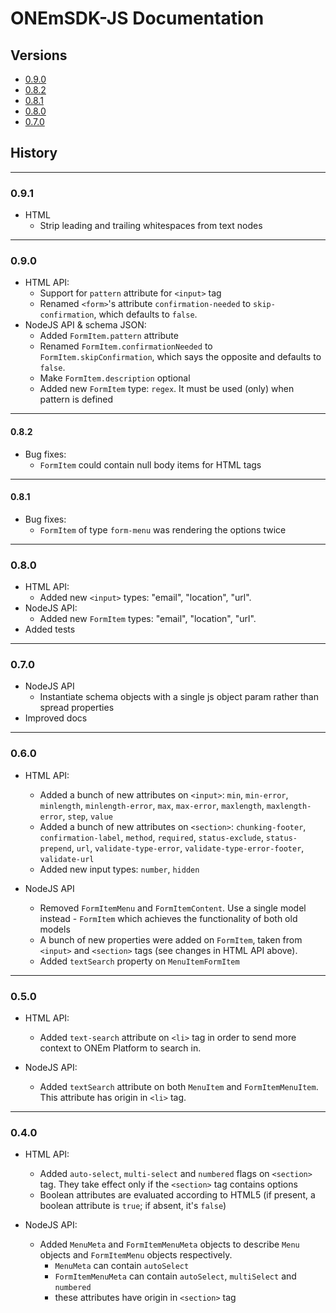 # ONEmSDK-JS Documentation

## Versions

- [0.9.0](0.9.0)
- [0.8.2](0.8.2)
- [0.8.1](0.8.1)
- [0.8.0](0.8.0)
- [0.7.0](0.7.0)

## History

---
### 0.9.1
- HTML
    - Strip leading and trailing whitespaces from text nodes

---
### 0.9.0
- HTML API:
    - Support for `pattern` attribute for `<input>` tag
    - Renamed `<form>`'s attribute `confirmation-needed` to `skip-confirmation`, which defaults to `false`.
- NodeJS API & schema JSON:
    - Added `FormItem.pattern` attribute
    - Renamed `FormItem.confirmationNeeded` to `FormItem.skipConfirmation`, which says the opposite and defaults to `false`.
    - Make `FormItem.description` optional
    - Added new `FormItem` type: `regex`. It must be used (only) when pattern is defined

---
#### 0.8.2
- Bug fixes:
    - `FormItem` could contain null body items for HTML tags

---
#### 0.8.1
- Bug fixes:
    - `FormItem` of type `form-menu` was rendering the options twice

---
### 0.8.0
- HTML API:
    - Added new `<input>` types: "email", "location", "url".
- NodeJS API:
    - Added new `FormItem` types: "email", "location", "url".
- Added tests

---
### 0.7.0
- NodeJS API
    - Instantiate schema objects with a single js object param rather than
    spread properties 
- Improved docs

---

### 0.6.0
- HTML API:
  - Added a bunch of new attributes on `<input>`: `min`, `min-error`,
  `minlength`, `minlength-error`, `max`, `max-error`, `maxlength`,
  `maxlength-error`, `step`, `value`
  - Added a bunch of new attributes on `<section>`: `chunking-footer`,
  `confirmation-label`, `method`, `required`, `status-exclude`,
  `status-prepend`, `url`, `validate-type-error`, `validate-type-error-footer`,
  `validate-url`
  - Added new input types: `number`, `hidden`

- NodeJS API
  - Removed `FormItemMenu` and `FormItemContent`. Use a single model instead -
  `FormItem` which achieves the functionality of both old models
  - A bunch of new properties were added on `FormItem`, taken from `<input>`
  and `<section>` tags (see changes in HTML API above).
  - Added `textSearch` property on `MenuItemFormItem`

---

### 0.5.0
- HTML API:
  - Added `text-search` attribute on `<li>` tag in order to send more context
  to ONEm Platform to search in.

- NodeJS API:
  - Added `textSearch` attribute on both `MenuItem` and `FormItemMenuItem`.
  This attribute has origin in `<li>` tag.

---

### 0.4.0
- HTML API:
  - Added `auto-select`, `multi-select` and `numbered` flags on `<section>` 
  tag. They take effect only if the `<section>` tag contains options
  - Boolean attributes are evaluated according to HTML5 (if present, a boolean
  attribute is `true`; if absent, it's `false`)

- NodeJS API:
  - Added `MenuMeta` and `FormItemMenuMeta` objects to describe `Menu` objects 
  and `FormItemMenu` objects respectively.
    - `MenuMeta` can contain `autoSelect`
    - `FormItemMenuMeta` can contain `autoSelect`, `multiSelect` and `numbered`
    - these attributes have origin in `<section>` tag
